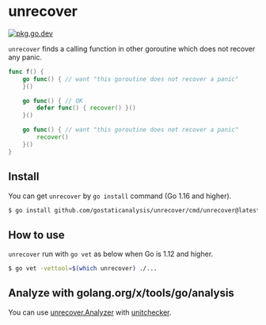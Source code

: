 # unrecover

[![pkg.go.dev][gopkg-badge]][gopkg]

`unrecover` finds a calling function in other goroutine which does not recover any panic.

```go
func f() {
	go func() { // want "this goroutine does not recover a panic"
	}()

	go func() { // OK
		defer func() { recover() }()
	}()

	go func() { // want "this goroutine does not recover a panic"
		recover()
	}()
}
```

## Install

You can get `unrecover` by `go install` command (Go 1.16 and higher).

```bash
$ go install github.com/gostaticanalysis/unrecover/cmd/unrecover@latest
```

## How to use

`unrecover` run with `go vet` as below when Go is 1.12 and higher.

```bash
$ go vet -vettool=$(which unrecover) ./...
```

## Analyze with golang.org/x/tools/go/analysis

You can use [unrecover.Analyzer](https://pkg.go.dev/github.com/gostaticanalysis/unrecover/#Analyzer) with [unitchecker](https://golang.org/x/tools/go/analysis/unitchecker).

<!-- links -->
[gopkg]: https://pkg.go.dev/github.com/gostaticanalysis/unrecover
[gopkg-badge]: https://pkg.go.dev/badge/github.com/gostaticanalysis/unrecover?status.svg
